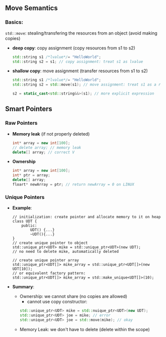 ## Move Semantics
### Basics:
`std::move`: stealing/transfering the resources from an object (avoid making copies)
- **deep copy**: copy assignment (copy resources from s1 to s2)
    ```cpp
    std::string s1 /*lvalue*/= "HelloWorld";
    std::string s2 = s1; // copy assignment: treat s1 as lvalue
    ```
- **shallow copy**: move assignment (transfer resources from s1 to s2)
    ```cpp
    std::string s1 /*lvalue*/= "HelloWorld";
    std::string s2 = std::move(s1); // move assignment: treat s1 as a rvalue
    ```
    ```cpp
    s2 = static_cast<std::string&&>(s1); // more explicit expression
    ```
    
## Smart Pointers
### Raw Pointers
- **Memory leak** (if not properly deleted)
    ```cpp
    int* array = new int[100];
    // delete array; // memory leak
    delete[] array; // correct V
    ```
- **Ownership**
     ```cpp
     int* array = new int[100];
     int* ptr = array;
     delete[] array;
     floart* newArray = ptr; // return newArray = 0 on LINUX
     ```
### Unique Pointers
- **Example**:
    ```cpp=
    // initialization: create pointer and allocate memory to it on heap
    class UDT {
        public:
            UDT() {...}
            ~UDT(){...}
    }
    // create unique pointer to object
    std::unique_ptr<UDT> mike = std::unique_ptr<UDT>(new UDT);
    // no need to delete mike, automatically deleted

    // create unique pointer array
    std::unique_ptr<UDT[]> mike_array = std::unique_ptr<UDT[]>(new UDT[10]);
    // or equivalent factory pattern:
    std::unique_ptr<UDT[]> mike_array = std::make_unique<UDT[]>(10);

    ```

- **Summary**:
    - Ownership: we cannot share (no copies are allowed)
        - cannot use copy constructor:
        ```cpp
        std::unique_ptr<UDT> mike = std::nuique_ptr<UDT>(new UDT);
        std::unique_ptr<UDT> joe = mike; // error
        std::unique_ptr<UDT> joe = std::move(mike); // okay
        ```
    - Memory Leak: we don't have to delete (delete within the scope)

